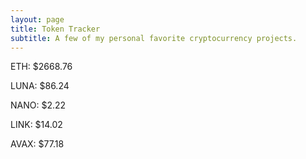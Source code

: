 ```yaml
---
layout: page
title: Token Tracker
subtitle: A few of my personal favorite cryptocurrency projects.
---
```


<!--BEGINCRYPTOINPUT-->
ETH: $2668.76

LUNA: $86.24

NANO: $2.22

LINK: $14.02

AVAX: $77.18

<!--ENDCRYPTOINPUT-->
